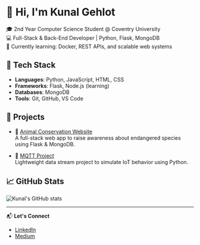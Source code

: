 # 👋 Hi, I'm Kunal Gehlot

🎓 2nd Year Computer Science Student @ Coventry University  
💻 Full-Stack & Back-End Developer | Python, Flask, MongoDB  
🌱 Currently learning: Docker, REST APIs, and scalable web systems

## 🧰 Tech Stack
- **Languages**: Python, JavaScript, HTML, CSS
- **Frameworks**: Flask, Node.js (learning)
- **Databases**: MongoDB
- **Tools**: Git, GitHub, VS Code

## 📌 Projects
- 🔗 [Animal Conservation Website](https://github.com/Kunalgehlot26/Kunal_14280014)  
  A full-stack web app to raise awareness about endangered species using Flask & MongoDB.

- 🔗 [MQTT Project](https://github.com/Kunalgehlot26/MQTT-Project)  
  Lightweight data stream project to simulate IoT behavior using Python.

## 📈 GitHub Stats
![Kunal's GitHub stats](https://github-readme-stats.vercel.app/api?username=Kunalgehlot26&show_icons=true&theme=github_dark)

---

📬 **Let's Connect**  
- [LinkedIn](https://linkedin.com/in/kunalgehlot2626)  
- [Medium](https://medium.com/@gehlotkunal26)  

